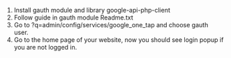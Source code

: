 1. Install gauth module and library google-api-php-client
2. Follow guide in gauth module Readme.txt
3. Go to ?q=admin/config/services/google_one_tap and choose gauth user.
4. Go to the home page of your website, now you should see login popup if you are not logged in.
